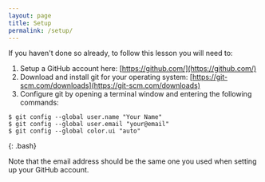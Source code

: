```yaml
---
layout: page
title: Setup
permalink: /setup/
---
```


If you haven't done so already, to follow this lesson you will need to:

1. Setup a GitHub account here: [https://github.com/](https://github.com/)
2. Download and install git for your operating system: [https://git-scm.com/downloads](https://git-scm.com/downloads)
3. Configure git by opening a terminal window and entering the following commands:

~~~
$ git config --global user.name "Your Name"
$ git config --global user.email "your@email"
$ git config --global color.ui "auto"
~~~
{: .bash}

Note that the email address should be the same one you used when setting up your GitHub account.
